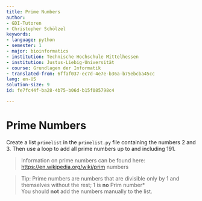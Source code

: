 ```yaml
---
title: Prime Numbers
author:
- GDI-Tutoren
- Christopher Schölzel
keywords:
- language: python
- semester: 1
- major: bioinformatics
- institution: Technische Hochschule Mittelhessen
- institution: Justus-Liebig-Universität
- course: Grundlagen der Informatik
- translated-from: 6ffaf037-ec7d-4e7e-b36a-b75ebcba45cc
lang: en-US
solution-size: 9
id: fe7fc44f-ba28-4b75-b06d-b15f085798c4

---
```

# Prime Numbers

Create a list `primelist` in the `primelist.py` file containing the numbers 2 and 3. Then use a loop to add all prime numbers up to and including 191.

> Information on prime numbers can be found here: https://en.wikipedia.org/wiki/prim numbers 

> Tip: Prime numbers are numbers that are divisible only by 1 and themselves without the rest; 1 is **no** Prim number*\
> You should **not** add the numbers manually to the list.
